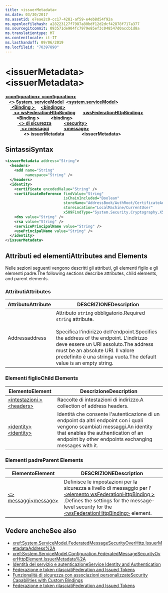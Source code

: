 ```yaml
---
title: <issuerMetadata>
ms.date: 03/30/2017
ms.assetid: e7eae2c0-cc17-4281-af59-e4eb8d54f92a
ms.openlocfilehash: a28223127f7987a80bdf12d2dcf42878f717a377
ms.sourcegitcommit: 093571de904fc7979e85ef3c048547d0accb1d8a
ms.translationtype: MT
ms.contentlocale: it-IT
ms.lasthandoff: 09/06/2019
ms.locfileid: "70397890"
---
```

# <a name="issuermetadata"></a><span data-ttu-id="2f420-101">\<issuerMetadata></span><span class="sxs-lookup"><span data-stu-id="2f420-101">\<issuerMetadata></span></span>

<span data-ttu-id="2f420-102">[ **\<configuration>** ](../configuration-element.md)</span><span class="sxs-lookup"><span data-stu-id="2f420-102">[**\<configuration>**](../configuration-element.md)</span></span>\
<span data-ttu-id="2f420-103">&nbsp;&nbsp;[ **\<> System. serviceModel**](system-servicemodel.md)</span><span class="sxs-lookup"><span data-stu-id="2f420-103">&nbsp;&nbsp;[**\<system.serviceModel>**](system-servicemodel.md)</span></span>\
<span data-ttu-id="2f420-104">&nbsp;&nbsp;&nbsp;&nbsp;[ **\<Binding >** ](bindings.md)</span><span class="sxs-lookup"><span data-stu-id="2f420-104">&nbsp;&nbsp;&nbsp;&nbsp;[**\<bindings>**](bindings.md)</span></span>\
<span data-ttu-id="2f420-105">&nbsp;&nbsp;&nbsp;&nbsp;&nbsp;&nbsp;[ **\<> wsFederationHttpBinding**](wsfederationhttpbinding.md)</span><span class="sxs-lookup"><span data-stu-id="2f420-105">&nbsp;&nbsp;&nbsp;&nbsp;&nbsp;&nbsp;[**\<wsFederationHttpBinding>**](wsfederationhttpbinding.md)</span></span>\
<span data-ttu-id="2f420-106">&nbsp;&nbsp;&nbsp;&nbsp;&nbsp;&nbsp;&nbsp;&nbsp; **\<Binding >** </span><span class="sxs-lookup"><span data-stu-id="2f420-106">&nbsp;&nbsp;&nbsp;&nbsp;&nbsp;&nbsp;&nbsp;&nbsp;**\<binding>**</span></span>\
<span data-ttu-id="2f420-107">&nbsp;&nbsp;&nbsp;&nbsp;&nbsp;&nbsp;&nbsp;&nbsp;&nbsp;&nbsp;[ **\<> di sicurezza**](security-of-wsfederationhttpbinding.md)</span><span class="sxs-lookup"><span data-stu-id="2f420-107">&nbsp;&nbsp;&nbsp;&nbsp;&nbsp;&nbsp;&nbsp;&nbsp;&nbsp;&nbsp;[**\<security>**](security-of-wsfederationhttpbinding.md)</span></span>\
<span data-ttu-id="2f420-108">&nbsp;&nbsp;&nbsp;&nbsp;&nbsp;&nbsp;&nbsp;&nbsp;&nbsp;&nbsp;&nbsp;&nbsp;[ **\<> messaggi**](message-element-of-wsfederationhttpbinding.md)</span><span class="sxs-lookup"><span data-stu-id="2f420-108">&nbsp;&nbsp;&nbsp;&nbsp;&nbsp;&nbsp;&nbsp;&nbsp;&nbsp;&nbsp;&nbsp;&nbsp;[**\<message>**](message-element-of-wsfederationhttpbinding.md)</span></span>\
<span data-ttu-id="2f420-109">&nbsp;&nbsp;&nbsp;&nbsp;&nbsp;&nbsp;&nbsp;&nbsp;&nbsp;&nbsp;&nbsp;&nbsp;&nbsp;&nbsp; **\<> issuerMetadata**</span><span class="sxs-lookup"><span data-stu-id="2f420-109">&nbsp;&nbsp;&nbsp;&nbsp;&nbsp;&nbsp;&nbsp;&nbsp;&nbsp;&nbsp;&nbsp;&nbsp;&nbsp;&nbsp;**\<issuerMetadata>**</span></span>  
  
## <a name="syntax"></a><span data-ttu-id="2f420-110">Sintassi</span><span class="sxs-lookup"><span data-stu-id="2f420-110">Syntax</span></span>  
  
```xml  
<issuerMetadata address="String">
  <headers>
    <add name="String"
         namespace="String" />
  </headers>
  <identity>
    <certificate encodedValue="String" />
    <certificateReference findValue="String"
                          isChainIncluded="Boolean"
                          storeName="AddressBook/AuthRoot/CertificateAuthority/Disallowed/My/Root/TrustedPeople/TrustedPublisher"
                          storeLocation="LocalMachine/CurrentUser"
                          x509FindType="System.Security.Cryptography.X509certificates.X509findtype" />
    <dns value="String" />
    <rsa value="String" />
    <servicePrincipalName value="String" />
    <usePrincipalName value="String" />
  </identity>
</issuerMetadata>
```  
  
## <a name="attributes-and-elements"></a><span data-ttu-id="2f420-111">Attributi ed elementi</span><span class="sxs-lookup"><span data-stu-id="2f420-111">Attributes and Elements</span></span>  
 <span data-ttu-id="2f420-112">Nelle sezioni seguenti vengono descritti gli attributi, gli elementi figlio e gli elementi padre.</span><span class="sxs-lookup"><span data-stu-id="2f420-112">The following sections describe attributes, child elements, and parent elements.</span></span>  
  
### <a name="attributes"></a><span data-ttu-id="2f420-113">Attributi</span><span class="sxs-lookup"><span data-stu-id="2f420-113">Attributes</span></span>  
  
|<span data-ttu-id="2f420-114">Attributo</span><span class="sxs-lookup"><span data-stu-id="2f420-114">Attribute</span></span>|<span data-ttu-id="2f420-115">DESCRIZIONE</span><span class="sxs-lookup"><span data-stu-id="2f420-115">Description</span></span>|  
|---------------|-----------------|  
|<span data-ttu-id="2f420-116">Address</span><span class="sxs-lookup"><span data-stu-id="2f420-116">address</span></span>|<span data-ttu-id="2f420-117">Attributo `string` obbligatorio.</span><span class="sxs-lookup"><span data-stu-id="2f420-117">Required `string` attribute.</span></span><br /><br /> <span data-ttu-id="2f420-118">Specifica l'indirizzo dell'endpoint.</span><span class="sxs-lookup"><span data-stu-id="2f420-118">Specifies the address of the endpoint.</span></span> <span data-ttu-id="2f420-119">L'indirizzo deve essere un URI assoluto.</span><span class="sxs-lookup"><span data-stu-id="2f420-119">The address must be an absolute URI.</span></span> <span data-ttu-id="2f420-120">Il valore predefinito è una stringa vuota.</span><span class="sxs-lookup"><span data-stu-id="2f420-120">The default value is an empty string.</span></span>|  
  
### <a name="child-elements"></a><span data-ttu-id="2f420-121">Elementi figlio</span><span class="sxs-lookup"><span data-stu-id="2f420-121">Child Elements</span></span>  
  
|<span data-ttu-id="2f420-122">Elemento</span><span class="sxs-lookup"><span data-stu-id="2f420-122">Element</span></span>|<span data-ttu-id="2f420-123">Descrizione</span><span class="sxs-lookup"><span data-stu-id="2f420-123">Description</span></span>|  
|-------------|-----------------|  
|[<span data-ttu-id="2f420-124">\<intestazioni ></span><span class="sxs-lookup"><span data-stu-id="2f420-124">\<headers></span></span>](headers-element.md)|<span data-ttu-id="2f420-125">Raccolte di intestazioni di indirizzo.</span><span class="sxs-lookup"><span data-stu-id="2f420-125">A collection of address headers.</span></span>|  
|[<span data-ttu-id="2f420-126">\<identity></span><span class="sxs-lookup"><span data-stu-id="2f420-126">\<identity></span></span>](identity.md)|<span data-ttu-id="2f420-127">Identità che consente l'autenticazione di un endpoint da altri endpoint con i quali vengono scambiati messaggi.</span><span class="sxs-lookup"><span data-stu-id="2f420-127">An identity that enables the authentication of an endpoint by other endpoints exchanging messages with it.</span></span>|  
  
### <a name="parent-elements"></a><span data-ttu-id="2f420-128">Elementi padre</span><span class="sxs-lookup"><span data-stu-id="2f420-128">Parent Elements</span></span>  
  
|<span data-ttu-id="2f420-129">Elemento</span><span class="sxs-lookup"><span data-stu-id="2f420-129">Element</span></span>|<span data-ttu-id="2f420-130">DESCRIZIONE</span><span class="sxs-lookup"><span data-stu-id="2f420-130">Description</span></span>|  
|-------------|-----------------|  
|[<span data-ttu-id="2f420-131">\<> messaggi</span><span class="sxs-lookup"><span data-stu-id="2f420-131">\<message></span></span>](message-element-of-wsfederationhttpbinding.md)|<span data-ttu-id="2f420-132">Definisce le impostazioni per la sicurezza a livello di messaggio per l' [ \<elemento wsFederationHttpBinding >](wsfederationhttpbinding.md) .</span><span class="sxs-lookup"><span data-stu-id="2f420-132">Defines the settings for the message-level security for the [\<wsFederationHttpBinding>](wsfederationhttpbinding.md) element.</span></span>|  
  
## <a name="see-also"></a><span data-ttu-id="2f420-133">Vedere anche</span><span class="sxs-lookup"><span data-stu-id="2f420-133">See also</span></span>

- <xref:System.ServiceModel.FederatedMessageSecurityOverHttp.IssuerMetadataAddress%2A>
- <xref:System.ServiceModel.Configuration.FederatedMessageSecurityOverHttpElement.IssuerMetadata%2A>
- [<span data-ttu-id="2f420-134">Identità del servizio e autenticazione</span><span class="sxs-lookup"><span data-stu-id="2f420-134">Service Identity and Authentication</span></span>](../../../wcf/feature-details/service-identity-and-authentication.md)
- [<span data-ttu-id="2f420-135">Federazione e token rilasciati</span><span class="sxs-lookup"><span data-stu-id="2f420-135">Federation and Issued Tokens</span></span>](../../../wcf/feature-details/federation-and-issued-tokens.md)
- [<span data-ttu-id="2f420-136">Funzionalità di sicurezza con associazioni personalizzate</span><span class="sxs-lookup"><span data-stu-id="2f420-136">Security Capabilities with Custom Bindings</span></span>](../../../wcf/feature-details/security-capabilities-with-custom-bindings.md)
- [<span data-ttu-id="2f420-137">Federazione e token rilasciati</span><span class="sxs-lookup"><span data-stu-id="2f420-137">Federation and Issued Tokens</span></span>](../../../wcf/feature-details/federation-and-issued-tokens.md)
